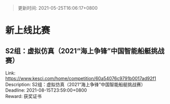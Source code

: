 > 更新时间: 2021-05-25T16:06:17+0800 

# 新上线比赛


## S2组：虚拟仿真（2021“海上争锋”中国智能船艇挑战赛）
Link: https://www.kesci.com/home/competition/60a54076c9791b0017ad92f1  
Description: S2组：虚拟仿真（2021“海上争锋”中国智能船艇挑战赛）  
Deadline: 2021-08-15T23:59:00+0800  
Reward: 获奖证书  

